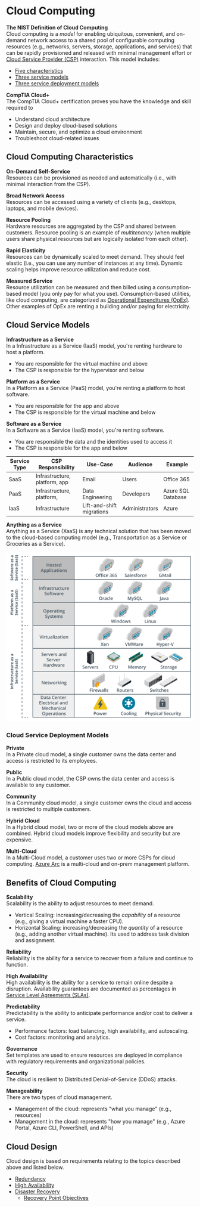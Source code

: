 # Cloud Computing
**The NIST Definition of Cloud Computing**  
Cloud computing is a *model* for enabling ubiquitous, convenient, and on-demand network access to a shared pool of configurable computing resources (e.g., networks, servers, storage, applications, and services) that can be rapidly provisioned and released with minimal management effort or [Cloud Service Provider (CSP)](/cloud/business-operations/service-providers/README.md) interaction. This model includes:
* [Five characteristics](/cloud/README.md#cloud-computing-characteristics)
* [Three service models](/cloud/README.md#cloud-service-models)
* [Three service deployment models](/cloud/README.md#cloud-service-deployment-models)

**CompTIA Cloud+**  
The CompTIA Cloud+ certification proves you have the knowledge and skill required to
* Understand cloud architecture
* Design and deploy cloud-based solutions
* Maintain, secure, and optimize a cloud environment
* Troubleshoot cloud-related issues

## Cloud Computing Characteristics
**On-Demand Self-Service**  
Resources can be provisioned as needed and automatically (i.e., with minimal interaction from the CSP).

**Broad Network Access**  
Resources can be accessed using a variety of clients (e.g., desktops, laptops, and mobile devices).

**Resource Pooling**  
Hardware resources are aggregated by the CSP and shared between customers. Resource pooling is an example of *multitenancy* (when multiple users share physical resources but are logically isolated from each other).

**Rapid Elasticity**  
Resources can be dynamically scaled to meet demand. They should feel elastic (i.e., you can use any number of instances at any time). Dynamic scaling helps improve resource utilization and reduce cost. 

**Measured Service**  
Resource utilization can be measured and then billed using a consumption-based model (you only pay for what you use). Consumption-based utilities, like cloud computing, are categorized as [Operational Expenditures (OpEx)](/cloud/business-operations/expenditures/README.md#categories). Other examples of OpEx are renting a building and/or paying for electricity. 

## Cloud Service Models
**Infrastructure as a Service**  
In a Infrastructure as a Service (IaaS) model, you're renting hardware to host a platform. 
* You are responsible for the virtual machine and above
* The CSP is responsible for the hypervisor and below

**Platform as a Service**  
In a Platform as a Service (PaaS) model, you're renting a platform to host software. 
* You are responsible for the app and above
* The CSP is responsible for the virtual machine and below 

**Software as a Service**  
In a Software as a Service (IaaS) model, you're renting software. 
* You are responsible the data and the identities used to access it
* The CSP is responsible for the app and below 

| Service Type | CSP Responsibility            | Use-Case                  | Audience       | Example            |
| ------------ | ----------------------------- | ------------------------- | -------------- | ------------------ |
| SaaS         | Infrastructure, platform, app | Email                     | Users          | Office 365         |
| PaaS         | Infrastructure, platform,     | Data Engineering          | Developers     | Azure SQL Database |
| IaaS         | Infrastructure                | Lift-and-shift migrations | Administrators | Azure              |

**Anything as a Service**    
Anything as a Service (XaaS) is any technical solution that has been moved to the cloud-based computing model (e.g., Transportation as a Service or Groceries as a Service).

![cloud-service-models.png](/cloud/cloud-service-models.png)

### Cloud Service Deployment Models
**Private**  
In a Private cloud model, a single customer owns the data center and access is restricted to its employees. 

**Public**  
In a Public cloud model, the CSP owns the data center and access is available to any customer.

**Community**  
In a Community cloud model, a single customer owns the cloud and access is restricted to multiple customers.

**Hybrid Cloud**  
In a Hybrid cloud model, two or more of the cloud models above are combined. Hybrid cloud models improve flexibility and security but are expensive. 

**Multi-Cloud**  
In a Multi-Cloud model, a customer uses two or more CSPs for cloud computing. [Azure Arc](/azure/management/README.md#deployment-tools) is a multi-cloud and on-prem management platform. 

## Benefits of Cloud Computing
**Scalability**  
Scalability is the ability to adjust resources to meet demand. 
* Vertical Scaling: increasing/decreasing the *capability* of a resource (e.g., giving a virtual machine a faster CPU). 
* Horizontal Scaling: increasing/decreasing the *quantity* of a resource (e.g., adding another virtual machine). Its used to address task division and assignment. 

**Reliability**  
Reliability is the ability for a service to recover from a failure and continue to function. 

**High Availability**  
High availability is the ability for a service to remain online despite a disruption. Availability guarantees are documented as percentages in [Service Level Agreements (SLAs)](/cloud/business-operations/service-providers/README.md#service-documents).

**Predictability**  
Predictability is the ability to anticipate performance and/or cost to deliver a service. 
* Performance factors: load balancing, high availability, and autoscaling.
* Cost factors: monitoring and analytics.

**Governance**  
Set templates are used to ensure resources are deployed in compliance with regulatory requirements and organizational policies. 

**Security**  
The cloud is resilient to Distributed Denial-of-Service (DDoS) attacks. 

**Manageability**  
There are two types of cloud management. 
* Management of the cloud: represents "what you manage" (e.g., resources)
* Management in the cloud: represents "how you manage" (e.g., Azure Portal, Azure CLI, PowerShell, and APIs)

## Cloud Design
Cloud design is based on requirements relating to the topics described above and listed below. 
* [Redundancy](/cloud/security/risk-management/README.md#redundancy)
* [High Availability](/cloud/security/risk-management/README.md#high-availability)
* [Disaster Recovery](/cloud/security/risk-management/README.md#disaster-recovery)
  * [Recovery Point Objectives](/cloud/security/risk-management/README.md#recovery-point-objectives)